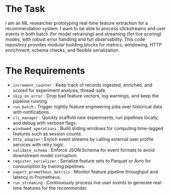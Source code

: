 # The Task

I am an ML researcher prototyping real-time feature extraction for a recommendation system. I want to be able to process clickstreams and user events in both batch (for model retraining) and streaming (for live scoring) modes, with robust error handling and full observability. This code repository provides modular building blocks for metrics, windowing, HTTP enrichment, schema checks, and flexible serialization.

# The Requirements

* `increment_counter` : Keep track of records ingested, enriched, and scored for experiment analysis, thread-safe.  
* `skip_on_error` : Drop bad feature vectors, log warnings, and keep the pipeline running.  
* `run_batch` : Trigger nightly feature engineering jobs over historical data with notifications.  
* `cli_manager` : Quickly scaffold new experiments, run pipelines locally, and debug with verbose flags.  
* `windowed_operations` : Build sliding windows for computing time-lagged features such as session counts.  
* `http_adapter` : Enrich event streams by calling external user profile services with retry logic.  
* `validate_schema` : Enforce JSON Schema for event formats to avoid downstream model corruption.  
* `register_serializer` : Serialize feature sets to Parquet or Avro for consumption by training pipelines.  
* `export_prometheus_metrics` : Monitor feature pipeline throughput and latency in Prometheus.  
* `run_streaming` : Continuously process live user events to generate real-time features for the recommender.  
